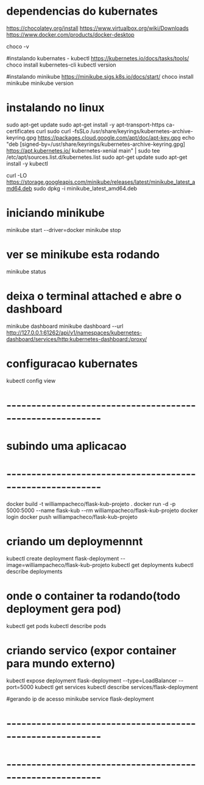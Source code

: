 # dependencias do kubernates
https://chocolatey.org/install
https://www.virtualbox.org/wiki/Downloads
https://www.docker.com/products/docker-desktop

choco -v

#instalando kubernates - kubectl
https://kubernetes.io/docs/tasks/tools/
choco install kubernetes-cli
kubectl version

#instalando minikube
https://minikube.sigs.k8s.io/docs/start/
choco install minikube
minikube version


# instalando no linux
sudo apt-get update
sudo apt-get install -y apt-transport-https ca-certificates curl
sudo curl -fsSLo /usr/share/keyrings/kubernetes-archive-keyring.gpg https://packages.cloud.google.com/apt/doc/apt-key.gpg
echo "deb [signed-by=/usr/share/keyrings/kubernetes-archive-keyring.gpg] https://apt.kubernetes.io/ kubernetes-xenial main" | sudo tee /etc/apt/sources.list.d/kubernetes.list
sudo apt-get update
sudo apt-get install -y kubectl

curl -LO https://storage.googleapis.com/minikube/releases/latest/minikube_latest_amd64.deb
sudo dpkg -i minikube_latest_amd64.deb


# iniciando minikube
minikube start --driver=docker
minikube stop

# ver se minikube esta rodando 
minikube status

# deixa o terminal attached e abre o dashboard
minikube dashboard
minikube dashboard --url
http://127.0.0.1:61262/api/v1/namespaces/kubernetes-dashboard/services/http:kubernetes-dashboard:/proxy/

# configuracao kubernates
kubectl config view

# ---------------------------------------------------------
# subindo uma aplicacao
# ---------------------------------------------------------
docker build -t williampacheco/flask-kub-projeto .
docker run -d -p 5000:5000 --name flask-kub --rm  williampacheco/flask-kub-projeto
docker login
docker push williampacheco/flask-kub-projeto

# criando um deploymennnt
kubectl create deployment flask-deployment --image=williampacheco/flask-kub-projeto
kubectl get deployments
kubectl describe deployments

# onde o container ta rodando(todo deployment gera pod)
kubectl get pods
kubectl describe pods

# criando servico (expor container para mundo externo)
kubectl expose deployment flask-deployment --type=LoadBalancer --port=5000
kubectl get services
kubectl describe services/flask-deployment

#gerando ip de acesso
minikube service flask-deployment

# ---------------------------------------------------------
# 
# ---------------------------------------------------------
